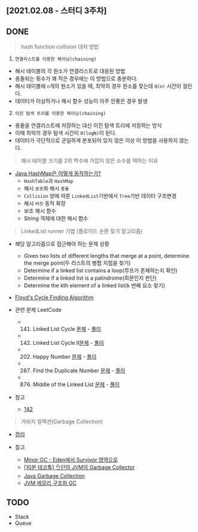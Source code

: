 ## [2021.02.08 - 스터디 3주차]

## DONE
> hash function collision 대처 방법
1. `연결리스트를 이용한 체이닝(chaining)`
  - 해시 테이블의 각 원소가 연결리스트로 대응된 방법
  - 충돌되는 횟수가 꽤 작은 경우에는 이 방법으로 충분하다.
  - 해시 테이블에 `n`개의 원소가 있을 때, 최악의 경우 원소를 찾는데 `O(n)` 시간이 걸린다.
  - 데이터가 이상하거나 해시 함수 성능이 아주 안좋은 경우 발생

2. `이진 탐색 트리를 이용한 체이닝(chaining)`
  - 충돌을 연결리스트에 저장하는 대신 이진 탐색 트리에 저장하는 방식
  - 이때 최악의 경우 탐색 시간이 `O(logN)`이 된다.
  - 데이터가 극단적으로 균일하게 분포되어 있지 않은 이상 이 방법을 사용하지 않는다.

> 해시 테이블 크기를 2의 멱수에 가깝지 않은 소수를 택하는 이유
- [Java HashMap은 어떻게 동작하는가?](https://d2.naver.com/helloworld/831311)
  - `HashTable`과 `HashMap`
  - 해시 `분포`와 해시 `충돌`
  - `Collision` 양에 따른 `LinkedList`기반에서 `Tree`기반 데이터 구조변경
  - 해시 `버킷` 동적 확장
  - 보조 해시 함수
  - String 객체에 대한 해시 함수

> LinkedList runner 기법 (플로이드 순환 찾기 알고리즘)
- 해당 알고리즘으로 접근해야 하는 문제 상황
  - Given two lists of different lengths that merge at a point, determine the merge point(두 리스트의 병합 지점을 찾기)
  - Determine if a linked list contains a loop(루프가 존재하는지 확인)
  - Determine if a linked list is a palindrome(회문인지 판단)
  - Determine the kth element of a linked list(k 번째 요소 찾기)

- [Floyd's Cycle Finding Algorithm](https://blog.usejournal.com/algorithm-spotlight-floyds-cycle-detection-algorithm-996bd8fc2b91)

- 관련 문제 LeetCode
  - 141. Linked List Cycle [문제](https://leetcode.com/problems/linked-list-cycle/) - [풀이](../../../java-in-leetCode/src/main/java/kr/seok/list/List_141.java)
  - 142. Linked List Cycle II[문제](https://leetcode.com/problems/linked-list-cycle-ii/) - [풀이](../../../java-in-leetCode/src/main/java/kr/seok/list/List_142.java)
  - 202. Happy Number [문제](https://leetcode.com/problems/happy-number/) - [풀이](../../../java-in-leetCode/src/main/java/kr/seok/list/List_202.java)
  - 287. Find the Duplicate Number [문제](https://leetcode.com/problems/find-the-duplicate-number/) - [풀이](../../../java-in-leetCode/src/main/java/kr/seok/list/List_287.java)
  - 876. Middle of the Linked List [문제](https://leetcode.com/problems/middle-of-the-linked-list/solution/) - [풀이](../../../java-in-leetCode/src/main/java/kr/seok/list/List_876.java)

- 참고
  - [142](https://www.youtube.com/watch?v=SPKJz8oPJo4)

> 가비지 컬렉션(Garbage Collection)
- [정리](https://www.notion.so/seokrae/Garbage-Collection-65857d2182e54d2eba7ee9e8c63818f4)

- 참고
  - [Minor GC - Eden에서 Survivor 영역으로](https://johngrib.github.io/wiki/java-gc-eden-to-survivor/)
  - [[10분 테코톡] 👌던의 JVM의 Garbage Collector](https://www.youtube.com/watch?v=vZRmCbl871I&feature=share)
  - [Java Garbage Collection](https://d2.naver.com/helloworld/1329)
  - [JVM 메모리 구조와 GC](https://johngrib.github.io/wiki/jvm-memory/)

## TODO

- Stack
- Queue
